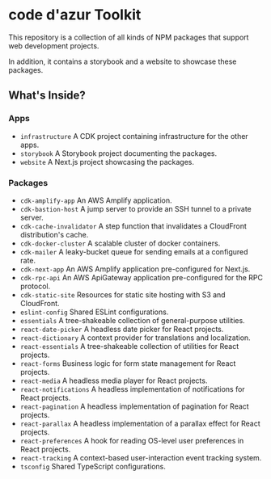 # code d'azur Toolkit

This repository is a collection of all kinds of NPM packages that support web development projects.

In addition, it contains a storybook and a website to showcase these packages.

## What's Inside?

### Apps

- `infrastructure` A CDK project containing infrastructure for the other apps.
- `storybook` A Storybook project documenting the packages.
- `website` A Next.js project showcasing the packages.

### Packages

- `cdk-amplify-app` An AWS Amplify application.
- `cdk-bastion-host` A jump server to provide an SSH tunnel to a private server.
- `cdk-cache-invalidator` A step function that invalidates a CloudFront distribution's cache.
- `cdk-docker-cluster` A scalable cluster of docker containers.
- `cdk-mailer` A leaky-bucket queue for sending emails at a configured rate.
- `cdk-next-app` An AWS Amplify application pre-configured for Next.js.
- `cdk-rpc-api` An AWS ApiGateway application pre-configured for the RPC protocol.
- `cdk-static-site` Resources for static site hosting with S3 and CloudFront.
- `eslint-config` Shared ESLint configurations.
- `essentials` A tree-shakeable collection of general-purpose utilities.
- `react-date-picker` A headless date picker for React projects.
- `react-dictionary` A context provider for translations and localization.
- `react-essentials` A tree-shakeable collection of utilities for React projects.
- `react-forms` Business logic for form state management for React projects.
- `react-media` A headless media player for React projects.
- `react-notifications` A headless implementation of notifications for React projects.
- `react-pagination` A headless implementation of pagination for React projects.
- `react-parallax` A headless implementation of a parallax effect for React projects.
- `react-preferences` A hook for reading OS-level user preferences in React projects.
- `react-tracking` A context-based user-interaction event tracking system.
- `tsconfig` Shared TypeScript configurations.
